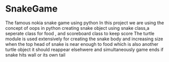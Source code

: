 # SnakeGame
The famous nokia snake game using python
In this project we are using the concept of oops in python creating snake object using snake class,a seperate class for food , and scoreboard class to keep score
The turtle module is used extensively for creating the snake body and increasing size
when the top head of snake is near enough to food which is also another turtle object it should reappear elsehwere and simultaneously 
game ends if snake hits wall or its own tail 
